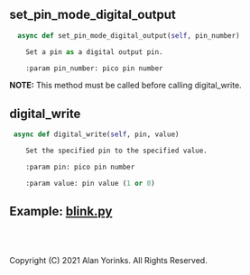 ## set_pin_mode_digital_output
```python
  async def set_pin_mode_digital_output(self, pin_number)

    Set a pin as a digital output pin.

    :param pin_number: pico pin number
```

**NOTE:** This method must be called before calling digital_write.
## digital_write
```python
 async def digital_write(self, pin, value)

    Set the specified pin to the specified value.

    :param pin: pico pin number

    :param value: pin value (1 or 0)
```
 
## Example: [blink.py](https://github.com/MrYsLab/tmx-pico-aio/blob/master/examples/blink.py)


<br>
<br>

Copyright (C) 2021 Alan Yorinks. All Rights Reserved.
